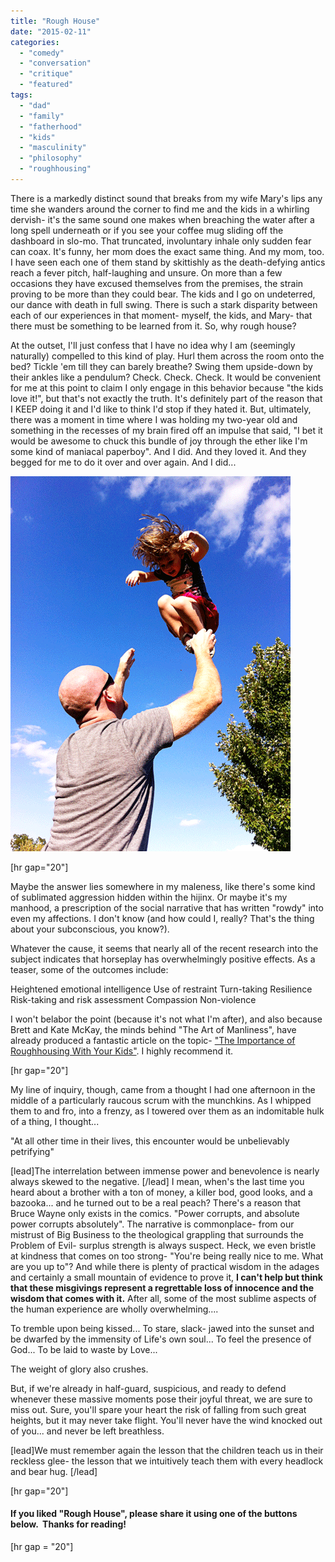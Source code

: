 ```yaml
---
title: "Rough House"
date: "2015-02-11"
categories: 
  - "comedy"
  - "conversation"
  - "critique"
  - "featured"
tags: 
  - "dad"
  - "family"
  - "fatherhood"
  - "kids"
  - "masculinity"
  - "philosophy"
  - "roughhousing"
---
```


There is a markedly distinct sound that breaks from my wife Mary's lips any time she wanders around the corner to find me and the kids in a whirling dervish- it's the same sound one makes when breaching the water after a long spell underneath or if you see your coffee mug sliding off the dashboard in slo-mo. That truncated, involuntary inhale only sudden fear can coax. It's funny, her mom does the exact same thing. And my mom, too. I have seen each one of them stand by skittishly as the death-defying antics reach a fever pitch, half-laughing and unsure. On more than a few occasions they have excused themselves from the premises, the strain proving to be more than they could bear. The kids and I go on undeterred, our dance with death in full swing. There is such a stark disparity between each of our experiences in that moment- myself, the kids, and Mary- that there must be something to be learned from it. So, why rough house?

At the outset, I'll just confess that I have no idea why I am (seemingly naturally) compelled to this kind of play. Hurl them across the room onto the bed? Tickle 'em till they can barely breathe? Swing them upside-down by their ankles like a pendulum? Check. Check. Check. It would be convenient for me at this point to claim I only engage in this behavior because "the kids love it!", but that's not exactly the truth. It's definitely part of the reason that I KEEP doing it and I'd like to think I'd stop if they hated it. But, ultimately, there was a moment in time where I was holding my two-year old and something in the recesses of my brain fired off an impulse that said, "I bet it would be awesome to chuck this bundle of joy through the ether like I'm some kind of maniacal paperboy". And I did. And they loved it. And they begged for me to do it over and over again. And I did...

[![rough-house-2](images/rough-house-2.gif)](http://www.thedadissues.com/wp-content/uploads/2015/02/rough-house-2.gif)

\[hr gap="20"\]

Maybe the answer lies somewhere in my maleness, like there's some kind of sublimated aggression hidden within the hijinx. Or maybe it's my manhood, a prescription of the social narrative that has written "rowdy" into even my affections. I don't know (and how could I, really? That's the thing about your subconscious, you know?).

Whatever the cause, it seems that nearly all of the recent research into the subject indicates that horseplay has overwhelmingly positive effects. As a teaser, some of the outcomes include:

Heightened emotional intelligence Use of restraint Turn-taking Resilience Risk-taking and risk assessment Compassion Non-violence

I won't belabor the point (because it's not what I'm after), and also because Brett and Kate McKay, the minds behind "The Art of Manliness", have already produced a fantastic article on the topic- ["The Importance of Roughhousing With Your Kids"](http://www.artofmanliness.com/2012/02/07/the-importance-of-roughhousing-with-your-kids/). I highly recommend it.

\[hr gap="20"\]

My line of inquiry, though, came from a thought I had one afternoon in the middle of a particularly raucous scrum with the munchkins. As I whipped them to and fro, into a frenzy, as I towered over them as an indomitable hulk of a thing, I thought...

"At all other time in their lives, this encounter would be unbelievably petrifying"

\[lead\]The interrelation between immense power and benevolence is nearly always skewed to the negative. \[/lead\] I mean, when's the last time you heard about a brother with a ton of money, a killer bod, good looks, and a bazooka... and he turned out to be a real peach? There's a reason that Bruce Wayne only exists in the comics. "Power corrupts, and absolute power corrupts absolutely". The narrative is commonplace- from our mistrust of Big Business to the theological grappling that surrounds the Problem of Evil- surplus strength is always suspect. Heck, we even bristle at kindness that comes on too strong- "You're being really nice to me. What are you up to"? And while there is plenty of practical wisdom in the adages and certainly a small mountain of evidence to prove it, **I can't help but think that these misgivings represent a regrettable loss of innocence and the wisdom that comes with it.** After all, some of the most sublime aspects of the human experience are wholly overwhelming....

To tremble upon being kissed... To stare, slack- jawed into the sunset and be dwarfed by the immensity of Life's own soul... To feel the presence of God... To be laid to waste by Love...

The weight of glory also crushes.

But, if we're already in half-guard, suspicious, and ready to defend whenever these massive moments pose their joyful threat, we are sure to miss out. Sure, you'll spare your heart the risk of falling from such great heights, but it may never take flight. You'll never have the wind knocked out of you... and never be left breathless.

\[lead\]We must remember again the lesson that the children teach us in their reckless glee- the lesson that we intuitively teach them with every headlock and bear hug. \[/lead\]

\[hr gap="20"\]

#### **If you liked "Rough House", please share it using one of the buttons below.  Thanks for reading!**

\[hr gap = "20"\]
